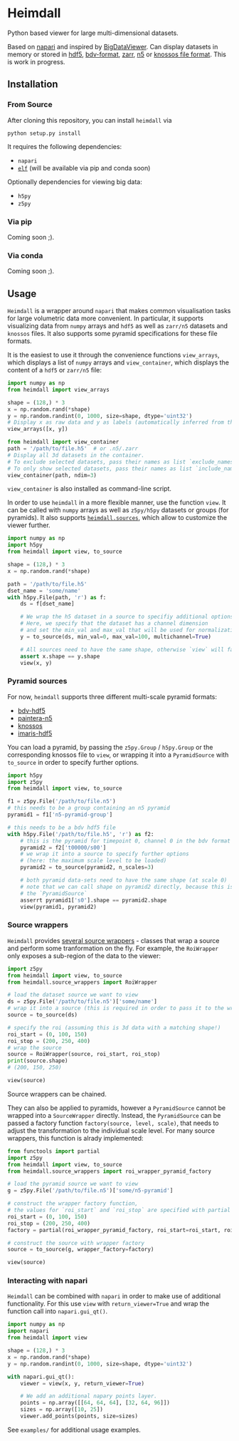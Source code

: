 # Heimdall

Python based viewer for large multi-dimensional datasets.

Based on [napari](https://github.com/napari/napari) and inspired by [BigDataViewer](https://imagej.net/BigDataViewer).
Can display datasets in memory or stored in [hdf5](https://www.hdfgroup.org/solutions/hdf5/),
[bdv-format](https://imagej.net/BigDataViewer#Exporting_Datasets_for_the_BigDataViewer), [zarr](https://github.com/zarr-developers/zarr-python), [n5](https://github.com/saalfeldlab/n5) or [knossos file format](https://github.com/adwanner/PyKNOSSOS).
This is work in progress.


## Installation

### From Source

After cloning this repository, you can install `heimdall` via
```
python setup.py install
```
It requires the following dependencies:
- `napari`
- [`elf`](https://github.com/constantinpape/elf) (will be available via pip and conda soon)

Optionally dependencies for viewing big data:
- `h5py`
- `z5py`

### Via pip

Coming soon ;).

### Via conda

Coming soon ;).


## Usage

`Heimdall` is a wrapper around `napari` that makes common visualisation tasks for large volumetric data more convenient.
In particular, it supports visualizing data from `numpy` arrays and `hdf5` as well as `zarr/n5` datasets and `knossos` files.
It also supports some pyramid specifications for these file formats.

It is the easiest to use it through the convenience functions `view_arrays`, which displays a list of `numpy` arrays and `view_container`, which displays the content of a `hdf5` or `zarr/n5` file:

```python
import numpy as np
from heimdall import view_arrays

shape = (128,) * 3
x = np.random.rand(*shape)
y = np.random.randint(0, 1000, size=shape, dtype='uint32')
# Display x as raw data and y as labels (automatically inferred from the dtypes).
view_arrays([x, y])
```

```python
from heimdall import view_container
path = '/path/to/file.h5'  # or .n5/.zarr
# Display all 3d datasets in the container.
# To exclude selected datasets, pass their names as list `exclude_names`.
# To only show selected datasets, pass their names as list `include_names`.
view_container(path, ndim=3)
```
`view_container` is also installed as command-line script.

In order to use `heimdall` in a more flexible manner, use the function `view`.
It can be called with `numpy` arrays as well as `z5py/h5py` datasets or groups (for pyramids).
It also supports [`heimdall.sources`](https://github.com/constantinpape/heimdall/blob/master/heimdall/sources.py), which allow to customize the viewer further.

```python
import numpy as np
import h5py
from heimdall import view, to_source

shape = (128,) * 3
x = np.random.rand(*shape)

path = '/path/to/file.h5'
dset_name = 'some/name'
with h5py.File(path, 'r') as f:
    ds = f[dset_name]

    # We wrap the h5 dataset in a source to specifiy additional options.
    # Here, we specify that the dataset has a channel dimension 
    # and set the min_val and max_val that will be used for normalization by napari.
    y = to_source(ds, min_val=0, max_val=100, multichannel=True)

    # All sources need to have the same shape, otherwise `view` will fail.
    assert x.shape == y.shape
    view(x, y)
```

### Pyramid sources

For now, `heimdall` supports three different multi-scale pyramid formats:
- [bdv-hdf5](https://imagej.net/BigDataViewer#Exporting_Datasets_for_the_BigDataViewer)
- [paintera-n5](https://imagej.net/BigDataViewer#Exporting_Datasets_for_the_BigDataViewe://github.com/saalfeldlab/paintera#raw)
- [knossos](https://github.com/adwanner/PyKNOSSOS)
- [imaris-hdf5](http://open.bitplane.com/Default.aspx?tabid=268)

You can load a pyramid, by passing the `z5py.Group` / `h5py.Group` or the corresponding knossos file to `view`,
or wrapping it into a `PyramidSource` with `to_source` in order to specify further options.

```python
import h5py
import z5py
from heimdall import view, to_source

f1 = z5py.File('/path/to/file.n5')
# this needs to be a group containing an n5 pyramid
pyramid1 = f1['n5-pyramid-group']

# this needs to be a bdv hdf5 file
with h5py.File('/path/to/file.h5', 'r') as f2:
    # this is the pyramid for timepoint 0, channel 0 in the bdv format
    pyramid2 = f2['t00000/s00']
    # we wrap it into a source to specify further options
    # (here: the maximum scale level to be loaded)
    pyramid2 = to_source(pyramid2, n_scales=3)

    # both pyramid data-sets need to have the same shape (at scale 0)
    # note that we can call shape on pyramid2 directly, because this is exposed by 
    # the `PyramidSource` 
    asserrt pyramid1['s0'].shape == pyramid2.shape
    view(pyramid1, pyramid2)
```

### Source wrappers

`Heimdall` provides [several source wrappers](https://github.com/constantinpape/heimdall/blob/master/heimdall/source_wrappers.py) - classes that wrap a source and
perform some tranformation on the fly.
For example, the `RoiWrapper` only exposes a sub-region of the data to the viewer:

```python
import z5py
from heimdall import view, to_source
from heimdall.source_wrappers import RoiWrapper

# load the dataset source we want to view
ds = z5py.File('/path/to/file.n5')['some/name']
# wrap it into a source (this is required in order to pass it to the wrapper)
source = to_source(ds)

# specify the roi (assuming this is 3d data with a matching shape!)
roi_start = (0, 100, 150)
roi_stop = (200, 250, 400)
# wrap the source
source = RoiWrapper(source, roi_start, roi_stop)
print(source.shape)
# (200, 150, 250)

view(source)
```

Source wrappers can be chained.

They can also be applied to pyramids, however a `PyramidSource` cannot be wrapped into
a `SourceWrapper` directly. Instead, the `PyramidSource` can be passed a factory function `factory(source, level, scale)`,
that needs to adjust the transformation to the individual scale level. For many source wrappers, this function is alrady implemented:

```python
from functools import partial
import z5py
from heimdall import view, to_source
from heimdall.source_wrappers import roi_wrapper_pyramid_factory

# load the pyramid source we want to view
g = z5py.File('/path/to/file.n5')['some/n5-pyramid']

# construct the wrapper factory function,
# the values for `roi_start` and `roi_stop` are specified with partial
roi_start = (0, 100, 150)
roi_stop = (200, 250, 400)
factory = partial(roi_wrapper_pyramid_factory, roi_start=roi_start, roi_stop=roi_stop)

# construct the source with wrapper factory
source = to_source(g, wrapper_factory=factory)

view(source)
```


### Interacting with napari

`Heimdall` can be combined with `napari` in order to make use of additional functionality.
For this use `view` with `return_viewer=True` and wrap the function call into `napari.gui_qt()`.

```python
import numpy as np
import napari
from heimdall import view

shape = (128,) * 3
x = np.random.rand(*shape)
y = np.random.randint(0, 1000, size=shape, dtype='uint32')

with napari.gui_qt():
    viewer = view(x, y, return_viewer=True)

    # We add an additional napary points layer.
    points = np.array([[64, 64, 64], [32, 64, 96]])
    sizes = np.array([10, 25])
    viewer.add_points(points, size=sizes)
```

See `examples/` for additional usage examples.
